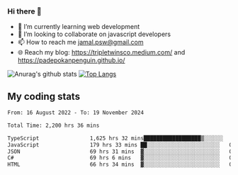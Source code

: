 ### Hi there 👋

<!--
**padepokanpenguin/padepokanpenguin** is a ✨ _special_ ✨ repository because its `README.md` (this file) appears on your GitHub profile.
-->

- 🌱 I’m currently learning  web development
- 👯 I’m looking to collaborate on javascript developers
- 📫 How to reach me jamal.psw@gmail.com
- 🌐 Reach my blog:
   https://tripletwinsco.medium.com/ and
   https://padepokanpenguin.github.io/

![Anurag's github stats](https://github-readme-stats.vercel.app/api?username=padepokanpenguin&count_private=true&disable_animations=false&show_icons=true&theme=default)
[![Top Langs](https://github-readme-stats.vercel.app/api/top-langs/?username=padepokanpenguin&theme=default&layout=compact)](https://github.com/padepokanpenguin)

## My coding stats

<!--START_SECTION:waka-->

```txt
From: 16 August 2022 - To: 19 November 2024

Total Time: 2,200 hrs 36 mins

TypeScript                1,625 hrs 32 mins██████████████████▒░░░░░░   73.87 %
JavaScript                179 hrs 33 mins ██░░░░░░░░░░░░░░░░░░░░░░░   08.16 %
JSON                      69 hrs 31 mins  ▓░░░░░░░░░░░░░░░░░░░░░░░░   03.16 %
C#                        69 hrs 6 mins   ▓░░░░░░░░░░░░░░░░░░░░░░░░   03.14 %
HTML                      66 hrs 34 mins  ▓░░░░░░░░░░░░░░░░░░░░░░░░   03.03 %
```

<!--END_SECTION:waka-->


